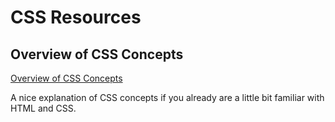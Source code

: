 # CSS Resources

## Overview of CSS Concepts

[Overview of CSS Concepts](https://www.taniarascia.com/overview-of-css-concepts/)

A nice explanation of CSS concepts if you already are a little bit familiar with HTML and CSS.
